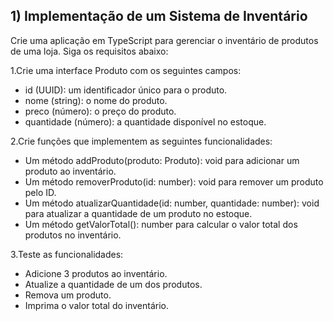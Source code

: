 ## 1) Implementação de um Sistema de Inventário

Crie uma aplicação em TypeScript para gerenciar o inventário de produtos de uma loja. Siga os requisitos abaixo:

1.Crie uma interface Produto com os seguintes campos:

- id (UUID): um identificador único para o produto.
- nome (string): o nome do produto.
- preco (número): o preço do produto.
- quantidade (número): a quantidade disponível no estoque.

2.Crie funções que implementem as seguintes funcionalidades:
- Um método addProduto(produto: Produto): void para adicionar um produto ao inventário.
- Um método removerProduto(id: number): void para remover um produto pelo ID.
- Um método atualizarQuantidade(id: number, quantidade: number): void para atualizar a quantidade de um produto no estoque.
- Um método getValorTotal(): number para calcular o valor total dos produtos no inventário.

3.Teste as funcionalidades:
- Adicione 3 produtos ao inventário.
- Atualize a quantidade de um dos produtos.
- Remova um produto.
- Imprima o valor total do inventário.